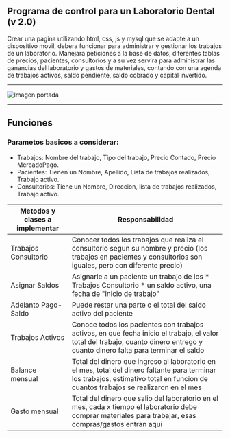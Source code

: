 
## Programa de control para un Laboratorio Dental (v 2.0)
Crear una pagina utilizando html, css, js y mysql que se adapte a un dispositivo movil,
debera funcionar para administrar y gestionar los trabajos de un laboratorio.
Manejara peticiones a la base de datos, diferentes tablas de precios, pacientes,
consultorios y a su vez servira para administrar las ganancias del laboratorio y
gastos de materiales, contando con una agenda de trabajos activos, saldo pendiente,
saldo cobrado y capital invertido.
___
![Imagen portada](https://media.istockphoto.com/id/1202232185/es/vector/proceso-de-impresi%C3%B3n-3d-m%C3%A9dica-de-pr%C3%B3tesis-dentales.jpg?s=612x612&w=0&k=20&c=rXaMQbw0fFl3S09jH54AfWVSx4LYeBxqTuA_msBiSSw=)
___
## Funciones
### Parametos basicos a considerar:

- Trabajos: Nombre del trabajo, Tipo del trabajo, Precio Contado, Precio MercadoPago.
- Pacientes: Tienen un Nombre, Apellido, Lista de trabajos realizados, Trabajo activo.
- Consultorios: Tiene un Nombre, Direccion, lista de trabajos realizados, Trabajo activo.

| Metodos y clases a implementar | Responsabilidad |
------------------------|-----------------|
| Trabajos Consultorio | Conocer todos los trabajos que realiza el consultorio segun su nombre y precio (los trabajos en pacientes y consultorios son iguales, pero con diferente precio) |
| Asignar Saldos | Asignarle a un paciente un trabajo de los * Trabajos Consultorio * un saldo activo, una fecha de "inicio de trabajo" |
| Adelanto Pago-Saldo | Puede restar una parte o el total del saldo activo del paciente |
| Trabajos Activos | Conoce todos los pacientes con trabajos activos, en que fecha inicio el trabajo, el valor total del trabajo, cuanto dinero entrego y cuanto dinero falta para terminar el saldo |
| Balance mensual | Total del dinero que ingreso al laboratorio en el mes, total del dinero faltante para terminar los trabajos, estimativo total en funcion de cuantos trabajos se realizaron en el mes |
| Gasto mensual | Total del dinero que salio del laboratorio en el mes, cada x tiempo el laboratorio debe comprar materiales para trabajar, esas compras/gastos entran aqui |
